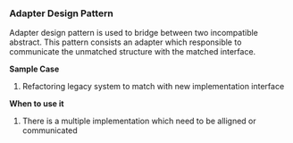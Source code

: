 ### Adapter Design Pattern

Adapter design pattern is used to bridge between two incompatible abstract. This pattern consists an adapter which responsible to communicate the unmatched structure with the matched interface.

**Sample Case**
1. Refactoring legacy system to match with new implementation interface

**When to use it**
1. There is a multiple implementation which need to be alligned or communicated